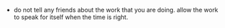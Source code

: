 - do not tell any friends about the work that you are doing. allow the work to speak for itself when the time is right.

